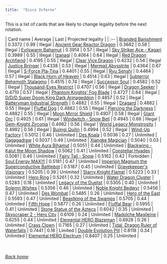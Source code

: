 ```yaml
---
title:  "Disco Inferno"
---
```


This is a list of cards that are likely to change legality before the next rotation.

| Card name | Average | Last | Projected legality |
| :-- |
[Branded Banishment](https://db.ygoprodeck.com/card/?search=Branded%20Banishment) | 0.3372 | 0.99 | Illegal |
[Ancient Gear Reactor Dragon](https://db.ygoprodeck.com/card/?search=Ancient%20Gear%20Reactor%20Dragon) | 0.3682 | 0.58 | Illegal |
[Evilswarm Bahamut](https://db.ygoprodeck.com/card/?search=Evilswarm%20Bahamut) | 0.3914 | 0.57 | Illegal |
[Sky Striker Ace - Kagari](https://db.ygoprodeck.com/card/?search=Sky%20Striker%20Ace%20-%20Kagari) | 0.3989 | 0.55 | Illegal |
[Izanagi](https://db.ygoprodeck.com/card/?search=Izanagi) | 0.4064 | 0.64 | Illegal |
[Red Dragon Archfiend](https://db.ygoprodeck.com/card/?search=Red%20Dragon%20Archfiend) | 0.4195 | 0.55 | Illegal |
[Clear Vice Dragon](https://db.ygoprodeck.com/card/?search=Clear%20Vice%20Dragon) | 0.4232 | 0.54 | Illegal |
[Justice Bringer](https://db.ygoprodeck.com/card/?search=Justice%20Bringer) | 0.4338 | 0.53 | Illegal |
[Mermail Abysstrite](https://db.ygoprodeck.com/card/?search=Mermail%20Abysstrite) | 0.4364 | 0.67 | Illegal |
[S-Force Pla-Tina](https://db.ygoprodeck.com/card/?search=S-Force%20Pla-Tina) | 0.4401 | 0.55 | Illegal |
[Ryu Senshi](https://db.ygoprodeck.com/card/?search=Ryu%20Senshi) | 0.4464 | 0.57 | Illegal |
[Black Horn of Heaven](https://db.ygoprodeck.com/card/?search=Black%20Horn%20of%20Heaven) | 0.4514 | 0.63 | Illegal |
[Subterror Behemoth Stalagmo](https://db.ygoprodeck.com/card/?search=Subterror%20Behemoth%20Stalagmo) | 0.4515 | 0.74 | Illegal |
[Successor Soul](https://db.ygoprodeck.com/card/?search=Successor%20Soul) | 0.4582 | 0.52 | Illegal |
[Thousand-Eyes Restrict](https://db.ygoprodeck.com/card/?search=Thousand-Eyes%20Restrict) | 0.4707 | 0.56 | Illegal |
[Dragon Seeker](https://db.ygoprodeck.com/card/?search=Dragon%20Seeker) | 0.4710 | 0.57 | Illegal |
[Phantom Knights' Fog Blade](https://db.ygoprodeck.com/card/?search=Phantom%20Knights'%20Fog%20Blade) | 0.4727 | 0.64 | Illegal |
[D/D/D Super Doom King Dark Armageddon](https://db.ygoprodeck.com/card/?search=D/D/D%20Super%20Doom%20King%20Dark%20Armageddon) | 0.4857 | 0.52 | Illegal |
[Batteryman Industrial Strength](https://db.ygoprodeck.com/card/?search=Batteryman%20Industrial%20Strength) | 0.4882 | 0.55 | Illegal |
[Dragard](https://db.ygoprodeck.com/card/?search=Dragard) | 0.4882 | 0.55 | Illegal |
[Fluffal Dog](https://db.ygoprodeck.com/card/?search=Fluffal%20Dog) | 0.4882 | 0.55 | Illegal |
[Piercing the Darkness](https://db.ygoprodeck.com/card/?search=Piercing%20the%20Darkness) | 0.4882 | 0.55 | Illegal |
[Moon Mirror Shield](https://db.ygoprodeck.com/card/?search=Moon%20Mirror%20Shield) | 0.4907 | 0.58 | Illegal |
[Giant Orc](https://db.ygoprodeck.com/card/?search=Giant%20Orc) | 0.4925 | 0.61 | Illegal |
[Windwitch - Snow Bell](https://db.ygoprodeck.com/card/?search=Windwitch%20-%20Snow%20Bell) | 0.4945 | 0.68 | Illegal |
[Gem-Knight Zirconia](https://db.ygoprodeck.com/card/?search=Gem-Knight%20Zirconia) | 0.4982 | 0.56 | Illegal |
[World Legacy Monstrosity](https://db.ygoprodeck.com/card/?search=World%20Legacy%20Monstrosity) | 0.4982 | 0.56 | Illegal |
[Bujingi Quilin](https://db.ygoprodeck.com/card/?search=Bujingi%20Quilin) | 0.4994 | 0.52 | Illegal |
[Wind-Up Factory](https://db.ygoprodeck.com/card/?search=Wind-Up%20Factory) | 0.5012 | 0.46 | Unlimited |
[Des Koala](https://db.ygoprodeck.com/card/?search=Des%20Koala) | 0.5036 | 0.27 | Unlimited |
[Gagagadraw](https://db.ygoprodeck.com/card/?search=Gagagadraw) | 0.5037 | 0.49 | Unlimited |
[Xiangke Magician](https://db.ygoprodeck.com/card/?search=Xiangke%20Magician) | 0.5040 | 0.03 | Unlimited |
[White Aura Bihamut](https://db.ygoprodeck.com/card/?search=White%20Aura%20Bihamut) | 0.5051 | 0.44 | Unlimited |
[Blackwing - Kalut the Moon Shadow](https://db.ygoprodeck.com/card/?search=Blackwing%20-%20Kalut%20the%20Moon%20Shadow) | 0.5062 | 0.41 | Unlimited |
[Constellar Hyades](https://db.ygoprodeck.com/card/?search=Constellar%20Hyades) | 0.5081 | 0.46 | Unlimited |
[Fairy Tail - Snow](https://db.ygoprodeck.com/card/?search=Fairy%20Tail%20-%20Snow) | 0.5162 | 0.42 | Forbidden |
[Soul Energy MAX!!!](https://db.ygoprodeck.com/card/?search=Soul%20Energy%20MAX!!!) | 0.5181 | 0.47 | Unlimited |
[Imperion Magnum the Superconductive Battlebot](https://db.ygoprodeck.com/card/?search=Imperion%20Magnum%20the%20Superconductive%20Battlebot) | 0.5187 | 0.45 | Unlimited |
[Gravekeeper's Visionary](https://db.ygoprodeck.com/card/?search=Gravekeeper's%20Visionary) | 0.5205 | 0.39 | Unlimited |
[Starry Knight Flamel](https://db.ygoprodeck.com/card/?search=Starry%20Knight%20Flamel) | 0.5223 | 0.33 | Unlimited |
[Hero Ring](https://db.ygoprodeck.com/card/?search=Hero%20Ring) | 0.5261 | 0.32 | Unlimited |
[Water Dragon Cluster](https://db.ygoprodeck.com/card/?search=Water%20Dragon%20Cluster) | 0.5283 | 0.18 | Unlimited |
[Legacy of the Duelist](https://db.ygoprodeck.com/card/?search=Legacy%20of%20the%20Duelist) | 0.5305 | 0.40 | Unlimited |
[Solemn Wishes](https://db.ygoprodeck.com/card/?search=Solemn%20Wishes) | 0.5356 | 0.46 | Unlimited |
[Noble Knight Bedwyr](https://db.ygoprodeck.com/card/?search=Noble%20Knight%20Bedwyr) | 0.5456 | 0.47 | Unlimited |
[Des Wombat](https://db.ygoprodeck.com/card/?search=Des%20Wombat) | 0.5485 | 0.26 | Unlimited |
[Hero of the East](https://db.ygoprodeck.com/card/?search=Hero%20of%20the%20East) | 0.5593 | 0.47 | Unlimited |
[Beastking of the Swamps](https://db.ygoprodeck.com/card/?search=Beastking%20of%20the%20Swamps) | 0.5705 | 0.44 | Unlimited |
[Fifth Hope](https://db.ygoprodeck.com/card/?search=Fifth%20Hope) | 0.5877 | 0.26 | Unlimited |
[Fluffal Bear](https://db.ygoprodeck.com/card/?search=Fluffal%20Bear) | 0.5955 | 0.41 | Unlimited |
[Stone Statue of the Aztecs](https://db.ygoprodeck.com/card/?search=Stone%20Statue%20of%20the%20Aztecs) | 0.6042 | 0.35 | Unlimited |
[Skyscraper 2 - Hero City](https://db.ygoprodeck.com/card/?search=Skyscraper%202%20-%20Hero%20City) | 0.6109 | 0.24 | Unlimited |
[Madolche Magileine](https://db.ygoprodeck.com/card/?search=Madolche%20Magileine) | 0.6255 | 0.44 | Unlimited |
[Elemental HERO Blazeman](https://db.ygoprodeck.com/card/?search=Elemental%20HERO%20Blazeman) | 0.6928 | 0.26 | Unlimited |
[Crass Clown](https://db.ygoprodeck.com/card/?search=Crass%20Clown) | 0.7165 | 0.27 | Unlimited |
[Tidal, Dragon Ruler of Waterfalls](https://db.ygoprodeck.com/card/?search=Tidal,%20Dragon%20Ruler%20of%20Waterfalls) | 0.7441 | 0.18 | Limited |
[Double Evolution Pill](https://db.ygoprodeck.com/card/?search=Double%20Evolution%20Pill) | 0.8118 | 0.34 | Unlimited |
[Elemental HERO Electrum](https://db.ygoprodeck.com/card/?search=Elemental%20HERO%20Electrum) | 0.8407 | 0.25 | Unlimited |

<br>

###### [Back home](index)